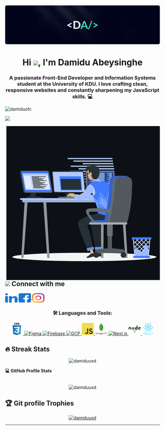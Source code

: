 <p align="center">
  <img src="Cover.png" alt="Banner Image" />
</p>

<h1 align="center">Hi <img src="https://media.giphy.com/media/hvRJCLFzcasrR4ia7z/giphy.gif" width="35">, I'm Damidu Abeysinghe</h1>
<h3 align="center">A passionate Front-End Developer and Information Systems student at the University of KDU. I love crafting clean, responsive websites and constantly sharpening my JavaScript skills. 💻</h3>

<p align="left"> <img src="https://komarev.com/ghpvc/?username=damiduofc&label=Profile%20views&color=0e75b6&style=flat" alt="damiduofc" /> </p>

<a href="https://github.com/DenverCoder1/readme-typing-svg">
  <img src="https://readme-typing-svg.herokuapp.com?lines=Information+Systems+Student;Front-End+Developer;Always+learning+new+things&center=true&width=500&height=50">
</a>

<p><img align="right" src="https://raw.githubusercontent.com/SubhadeepZilong/SubhadeepZilong/main/icons/animation_500_kxa883sd.gif" alt="Damidu Abeysinghe" /></p>

## <img src="https://media.giphy.com/media/iY8CRBdQXODJSCERIr/giphy.gif" width="30px"> Connect with me
<p align="left">
<a href="https://linkedin.com/in/damidu-abeysinghe" target="blank">
  <img align="center" src="https://raw.githubusercontent.com/SubhadeepZilong/SubhadeepZilong/main/icons/Social/linked-in-alt.svg" alt="damidu-abeysinghe" height="30" width="40" />
</a>
<a href="https://fb.com/damidu.abeysinghe" target="blank">
  <img align="center" src="https://raw.githubusercontent.com/SubhadeepZilong/SubhadeepZilong/main/icons/Social/facebook.svg" alt="damidu.abeysinghe" height="30" width="40" />
</a>
<a href="https://instagram.com/damiduofc" target="blank">
  <img align="center" src="https://raw.githubusercontent.com/SubhadeepZilong/SubhadeepZilong/main/icons/Social/instagram.svg" alt="damiduofc" height="30" width="40" />
</a>
</p>

<h3 align="center">🛠️ Languages and Tools:</h3>
<p align="center">
  <a href="https://www.w3schools.com/css/" target="_blank" rel="noreferrer">
    <img src="https://raw.githubusercontent.com/devicons/devicon/master/icons/css3/css3-original-wordmark.svg" alt="CSS3" width="40" height="40" />
  </a>
  <a href="https://www.figma.com/" target="_blank" rel="noreferrer">
    <img src="https://www.vectorlogo.zone/logos/figma/figma-icon.svg" alt="Figma" width="40" height="40" />
  </a>
  <a href="https://firebase.google.com/" target="_blank" rel="noreferrer">
    <img src="https://www.vectorlogo.zone/logos/firebase/firebase-icon.svg" alt="Firebase" width="40" height="40" />
  </a>
  <a href="https://cloud.google.com" target="_blank" rel="noreferrer">
    <img src="https://www.vectorlogo.zone/logos/google_cloud/google_cloud-icon.svg" alt="GCP" width="40" height="40" />
  </a>
  <a href="https://developer.mozilla.org/en-US/docs/Web/JavaScript" target="_blank" rel="noreferrer">
    <img src="https://raw.githubusercontent.com/devicons/devicon/master/icons/javascript/javascript-original.svg" alt="JavaScript" width="40" height="40" />
  </a>
  <a href="https://www.mongodb.com/" target="_blank" rel="noreferrer">
    <img src="https://raw.githubusercontent.com/devicons/devicon/master/icons/mongodb/mongodb-original-wordmark.svg" alt="MongoDB" width="40" height="40" />
  </a>
  <a href="https://nextjs.org/" target="_blank" rel="noreferrer">
    <img src="https://cdn.worldvectorlogo.com/logos/nextjs-2.svg" alt="Next.js" width="40" height="40" />
  </a>
  <a href="https://nodejs.org" target="_blank" rel="noreferrer">
    <img src="https://raw.githubusercontent.com/devicons/devicon/master/icons/nodejs/nodejs-original-wordmark.svg" alt="Node.js" width="40" height="40" />
  </a>
  <a href="https://reactjs.org/" target="_blank" rel="noreferrer">
    <img src="https://raw.githubusercontent.com/devicons/devicon/master/icons/react/react-original-wordmark.svg" alt="React" width="40" height="40" />
  </a>
</p>

## 🔥 Streak Stats
<p align="center"><img src="https://github-readme-streak-stats.herokuapp.com/?user=damiduuxd&theme=algolia" alt="damiduuxd" /></p>

<summary><b>💻 GitHub Profile Stats</b></summary>
<br/>
<p align="center">
  <img src="https://github-readme-stats.vercel.app/api/top-langs?username=damiduuxd&langs_count=10&show_icons=true&locale=en&layout=compact&theme=algolia" alt="damiduuxd" height="192px"/>
</p>



## :trophy: Git profile Trophies
<p align="center"> 
  <a href="https://github.com/ryo-ma/github-profile-trophy">
    <img src="https://github-profile-trophy.vercel.app/?username=damiduuxd&layout=compact&theme=algolia" alt="damiduuxd" />
  </a> 
</p>

-----
